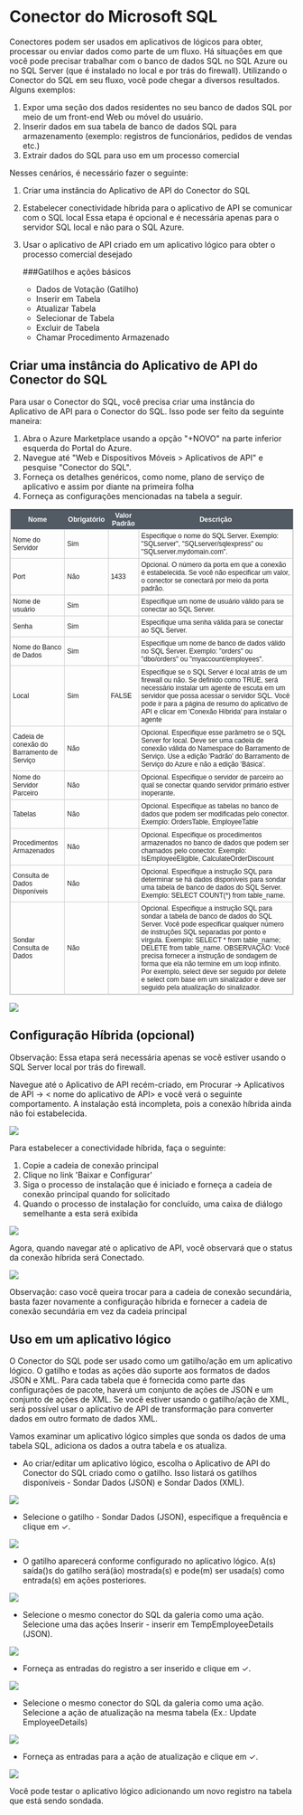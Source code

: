 <properties 
   pageTitle="Conector do SQL" 
   description="Como usar o conector do SQL" 
   services="app-service\logic" 
   documentationCenter=".net,nodejs,java" 
   authors="anuragdalmia" 
   manager="dwrede" 
   editor=""/>

<tags
   ms.service="app-service-logic"
   ms.devlang="multiple"
   ms.topic="article"
   ms.tgt_pltfrm="na"
   ms.workload="integration" 
   ms.date="03/20/2015"
   ms.author="sutalasi"/>


# Conector do Microsoft SQL #

Conectores podem ser usados em aplicativos de lógicos para obter, processar ou enviar dados como parte de um fluxo. Há situações em que você pode precisar trabalhar com o banco de dados SQL no SQL Azure ou no SQL Server (que é instalado no local e por trás do firewall). Utilizando o Conector do SQL em seu fluxo, você pode chegar a diversos resultados. Alguns exemplos:  

1.	Expor uma seção dos dados residentes no seu banco de dados SQL por meio de um front-end Web ou móvel do usuário.
2.	Inserir dados em sua tabela de banco de dados SQL para armazenamento (exemplo: registros de funcionários, pedidos de vendas etc.)
3.	Extrair dados do SQL para uso em um processo comercial

Nesses cenários, é necessário fazer o seguinte: 

1. Criar uma instância do Aplicativo de API do Conector do SQL
2. Estabelecer conectividade híbrida para o aplicativo de API se comunicar com o SQL local Essa etapa é opcional e é necessária apenas para o servidor SQL local e não para o SQL Azure.
3. Usar o aplicativo de API criado em um aplicativo lógico para obter o processo comercial desejado

	###Gatilhos e ações básicos
		
    - Dados de Votação (Gatilho) 
    - Inserir em Tabela
    - Atualizar Tabela
    - Selecionar de Tabela
    - Excluir de Tabela
    - Chamar Procedimento Armazenado

## Criar uma instância do Aplicativo de API do Conector do SQL ##

Para usar o Conector do SQL, você precisa criar uma instância do Aplicativo de API para o Conector do SQL. Isso pode ser feito da seguinte maneira:

1. Abra o Azure Marketplace usando a opção "+NOVO" na parte inferior esquerda do Portal do Azure.
2. Navegue até "Web e Dispositivos Móveis > Aplicativos de API" e pesquise "Conector do SQL".
3. Forneça os detalhes genéricos, como nome, plano de serviço de aplicativo e assim por diante na primeira folha
4. Forneça as configurações mencionadas na tabela a seguir.	

<style type="text/css">
	table.tableizer-table {
	border: 1px solid #CCC; font-family: Arial, Helvetica, sans-serif;
	font-size: 12px;
} 
.tableizer-table td {
	padding: 4px;
	margin: 3px;
	border: 1px solid #ccc;
}
.tableizer-table th {
	background-color: #525B64; 
	color: #FFF;
	font-weight: bold;
}
</style><table class="tableizer-table">
<tr class="tableizer-firstrow"><th>Nome</th><th>Obrigatório</th><th>Valor Padrão</th><th>Descrição</th></tr>
 <tr><td>Nome do Servidor</td><td>Sim</td><td>&nbsp;</td><td>Especifique o nome do SQL Server. Exemplo: "SQLserver", "SQLserver/sqlexpress" ou "SQLserver.mydomain.com".</td></tr>
 <tr><td>Port</td><td>Não</td><td> 1433</td><td>Opcional. O número da porta em que a conexão é estabelecida. Se você não especificar um valor, o conector se conectará por meio da porta padrão.</td></tr>
 <tr><td>Nome de usuário</td><td>Sim</td><td>&nbsp;</td><td>Especifique um nome de usuário válido para se conectar ao SQL Server.</td></tr>
 <tr><td>Senha</td><td>Sim</td><td>&nbsp;</td><td>Especifique uma senha válida para se conectar ao SQL Server.</td></tr>
 <tr><td>Nome do Banco de Dados</td><td>Sim</td><td>&nbsp;</td><td>Especifique um nome de banco de dados válido no SQL Server. Exemplo: "orders" ou "dbo/orders" ou "myaccount/employees".</td></tr>
 <tr><td>Local</td><td>Sim</td><td>FALSE</td><td>Especifique se o SQL Server é local atrás de um firewall ou não. Se definido como TRUE, será necessário instalar um agente de escuta em um servidor que possa acessar o servidor SQL. Você pode ir para a página de resumo do aplicativo de API e clicar em 'Conexão Híbrida' para instalar o agente</td></tr>
 <tr><td>Cadeia de conexão do Barramento de Serviço</td><td>Não</td><td>&nbsp;</td><td>Opcional. Especifique esse parâmetro se o SQL Server for local. Deve ser uma cadeia de conexão válida do Namespace do Barramento de Serviço. Use a edição 'Padrão' do Barramento de Serviço do Azure e não a edição 'Básica'.</td></tr>
 <tr><td>Nome do Servidor Parceiro</td><td>Não</td><td>&nbsp;</td><td>Opcional. Especifique o servidor de parceiro ao qual se conectar quando servidor primário estiver inoperante.</td></tr>
 <tr><td>Tabelas</td><td>Não</td><td>&nbsp;</td><td>Opcional. Especifique as tabelas no banco de dados que podem ser modificadas pelo conector. Exemplo: OrdersTable, EmployeeTable</td></tr>
 <tr><td>Procedimentos Armazenados</td><td>Não</td><td>&nbsp;</td><td>Opcional. Especifique os procedimentos armazenados no banco de dados que podem ser chamados pelo conector. Exemplo: IsEmployeeEligible, CalculateOrderDiscount</td></tr>
 <tr><td>Consulta de Dados Disponíveis</td><td>Não</td><td>&nbsp;</td><td>Opcional. Especifique a instrução SQL para determinar se há dados disponíveis para sondar uma tabela de banco de dados do SQL Server. Exemplo: SELECT COUNT(*) from table_name.</td></tr>
 <tr><td>Sondar Consulta de Dados</td><td>Não</td><td>&nbsp;</td><td>Opcional. Especifique a instrução SQL para sondar a tabela de banco de dados do SQL Server. Você pode especificar qualquer número de instruções SQL separadas por ponto e vírgula. Exemplo: SELECT * from table_name; DELETE from table_name. OBSERVAÇÃO: Você precisa fornecer a instrução de sondagem de forma que ela não termine em um loop infinito. Por exemplo, select deve ser seguido por delete e select com base em um sinalizador e deve ser seguido pela atualização do sinalizador.</td></tr>
</table>


 ![][1]  

## Configuração Híbrida (opcional) ##

Observação: Essa etapa será necessária apenas se você estiver usando o SQL Server local por trás do firewall.

Navegue até o Aplicativo de API recém-criado, em Procurar -> Aplicativos de API -> < nome do aplicativo de API> e você verá o seguinte comportamento. A instalação está incompleta, pois a conexão híbrida ainda não foi estabelecida.

![][2] 

Para estabelecer a conectividade híbrida, faça o seguinte:

1. Copie a cadeia de conexão principal
2. Clique no link 'Baixar e Configurar'
3. Siga o processo de instalação que é iniciado e forneça a cadeia de conexão principal quando for solicitado
4. Quando o processo de instalação for concluído, uma caixa de diálogo semelhante a esta será exibida

![][3] 

Agora, quando navegar até o aplicativo de API, você observará que o status da conexão híbrida será Conectado. 

![][4] 

Observação: caso você queira trocar para a cadeia de conexão secundária, basta fazer novamente a configuração híbrida e fornecer a cadeia de conexão secundária em vez da cadeia principal  

## Uso em um aplicativo lógico ##

O Conector do SQL pode ser usado como um gatilho/ação em um aplicativo lógico. O gatilho e todas as ações dão suporte aos formatos de dados JSON e XML. Para cada tabela que é fornecida como parte das configurações de pacote, haverá um conjunto de ações de JSON e um conjunto de ações de XML. Se você estiver usando o gatilho/ação de XML, será possível usar o aplicativo de API de transformação para converter dados em outro formato de dados XML. 

Vamos examinar um aplicativo lógico simples que sonda os dados de uma tabela SQL, adiciona os dados a outra tabela e os atualiza.



-  Ao criar/editar um aplicativo lógico, escolha o Aplicativo de API do Conector do SQL criado como o gatilho. Isso listará os gatilhos disponíveis - Sondar Dados (JSON) e Sondar Dados (XML).

 ![][5] 


- Selecione o gatilho - Sondar Dados (JSON), especifique a frequência e clique em ✓.

![][6] 



- O gatilho aparecerá conforme configurado no aplicativo lógico. A(s) saída()s do gatilho será(ão) mostrada(s) e pode(m) ser usada(s) como entrada(s) em ações posteriores. 

![][7] 


- Selecione o mesmo conector do SQL da galeria como uma ação. Selecione uma das ações Inserir - inserir em TempEmployeeDetails (JSON).

![][8] 



- Forneça as entradas do registro a ser inserido e clique em ✓. 

![][9] 



- Selecione o mesmo conector do SQL da galeria como uma ação. Selecione a ação de atualização na mesma tabela (Ex.: Update EmployeeDetails)

![][11] 



- Forneça as entradas para a ação de atualização e clique em ✓. 

![][12] 

Você pode testar o aplicativo lógico adicionando um novo registro na tabela que está sendo sondada.

<!--Image references-->
[1]: ./media/app-service-logic-connector-sql/Create.jpg
[2]: ./media/app-service-logic-connector-sql/BrowseSetupIncomplete.jpg
[3]: ./media/app-service-logic-connector-sql/HybridSetup.jpg
[4]: ./media/app-service-logic-connector-sql/BrowseSetupComplete.jpg
[5]: ./media/app-service-logic-connector-sql/LogicApp1.jpg
[6]: ./media/app-service-logic-connector-sql/LogicApp2.jpg
[7]: ./media/app-service-logic-connector-sql/LogicApp3.jpg
[8]: ./media/app-service-logic-connector-sql/LogicApp4.jpg
[9]: ./media/app-service-logic-connector-sql/LogicApp5.jpg
[10]: ./media/app-service-logic-connector-sql/LogicApp6.jpg
[11]: ./media/app-service-logic-connector-sql/LogicApp7.jpg
[12]: ./media/app-service-logic-connector-sql/LogicApp8.jpg




<!--HONumber=52--> 